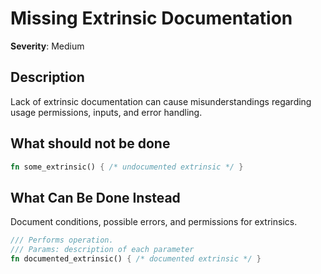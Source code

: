# Missing Extrinsic Documentation

**Severity**: Medium

## Description

Lack of extrinsic documentation can cause misunderstandings regarding usage permissions, inputs, and error handling.

## What should not be done

```rust
fn some_extrinsic() { /* undocumented extrinsic */ }
```

## What Can Be Done Instead

Document conditions, possible errors, and permissions for extrinsics.

```rust
/// Performs operation. 
/// Params: description of each parameter
fn documented_extrinsic() { /* documented extrinsic */ }
```


